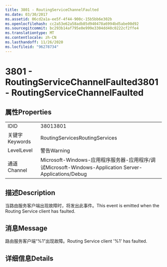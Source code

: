 ```yaml
---
title: 3801 - RoutingServiceChannelFaulted
ms.date: 03/30/2017
ms.assetid: 06cd2a1a-ee5f-4f44-900c-15b5bb6e302b
ms.openlocfilehash: cc2a53e62a58adb85d940478a6994bd5abe00d92
ms.sourcegitcommit: bc293b14af795e0e999e3304dd40c0222cf2ffe4
ms.translationtype: MT
ms.contentlocale: zh-CN
ms.lasthandoff: 11/26/2020
ms.locfileid: "96278734"
---
```

# <a name="3801---routingservicechannelfaulted"></a><span data-ttu-id="61b98-102">3801 - RoutingServiceChannelFaulted</span><span class="sxs-lookup"><span data-stu-id="61b98-102">3801 - RoutingServiceChannelFaulted</span></span>

## <a name="properties"></a><span data-ttu-id="61b98-103">属性</span><span class="sxs-lookup"><span data-stu-id="61b98-103">Properties</span></span>  
  
|||  
|-|-|  
|<span data-ttu-id="61b98-104">ID</span><span class="sxs-lookup"><span data-stu-id="61b98-104">ID</span></span>|<span data-ttu-id="61b98-105">3801</span><span class="sxs-lookup"><span data-stu-id="61b98-105">3801</span></span>|  
|<span data-ttu-id="61b98-106">关键字</span><span class="sxs-lookup"><span data-stu-id="61b98-106">Keywords</span></span>|<span data-ttu-id="61b98-107">RoutingServices</span><span class="sxs-lookup"><span data-stu-id="61b98-107">RoutingServices</span></span>|  
|<span data-ttu-id="61b98-108">Level</span><span class="sxs-lookup"><span data-stu-id="61b98-108">Level</span></span>|<span data-ttu-id="61b98-109">警告</span><span class="sxs-lookup"><span data-stu-id="61b98-109">Warning</span></span>|  
|<span data-ttu-id="61b98-110">通道</span><span class="sxs-lookup"><span data-stu-id="61b98-110">Channel</span></span>|<span data-ttu-id="61b98-111">Microsoft-Windows-应用程序服务器-应用程序/调试</span><span class="sxs-lookup"><span data-stu-id="61b98-111">Microsoft-Windows-Application Server-Applications/Debug</span></span>|  
  
## <a name="description"></a><span data-ttu-id="61b98-112">描述</span><span class="sxs-lookup"><span data-stu-id="61b98-112">Description</span></span>  

 <span data-ttu-id="61b98-113">当路由服务客户端出现故障时，将发出此事件。</span><span class="sxs-lookup"><span data-stu-id="61b98-113">This event is emitted when the Routing Service client has faulted.</span></span>  
  
## <a name="message"></a><span data-ttu-id="61b98-114">消息</span><span class="sxs-lookup"><span data-stu-id="61b98-114">Message</span></span>  

 <span data-ttu-id="61b98-115">路由服务客户端“%1”出现故障。</span><span class="sxs-lookup"><span data-stu-id="61b98-115">Routing Service client '%1' has faulted.</span></span>  
  
## <a name="details"></a><span data-ttu-id="61b98-116">详细信息</span><span class="sxs-lookup"><span data-stu-id="61b98-116">Details</span></span>
